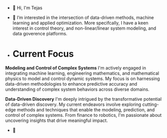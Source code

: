- 👋 Hi, I'm Tejas
- 👀 I’m interested in the intersection of data-driven methods, machine learning and applied optimization. More specifcally, I have a keen interest in control theory, and non-linear/linear system modeling, and data goverence platforms.

- # Current Focus

**Modeling and Control of Complex Systems**
I'm actively engaged in integrating machine learning, engineering mathematics, and mathematical physics to model and control dynamic systems. My focus is on harnessing data-driven methodologies to enhance predictive accuracy and understanding of complex system behaviors across diverse domains.

**Data-Driven Discovery**
I'm deeply intrigued by the transformative potential of data-driven discovery. My current endeavors involve exploring cutting-edge methods and techniques that enable the modeling, prediction, and control of complex systems. From finance to robotics, I'm passionate about uncovering insights that drive meaningful impact.

- 🌱 
  

<!---
teekag/teekag is a ✨ special ✨ repository because its `README.md` (this file) appears on your GitHub profile.
You can click the Preview link to take a look at your changes.
--->
